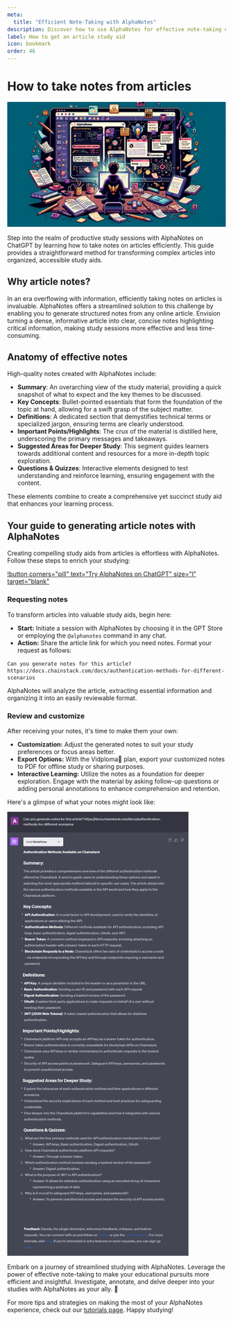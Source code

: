 ```yaml
---
meta:
  title: "Efficient Note-Taking with AlphaNotes"
description: Discover how to use AlphaNotes for effective note-taking on articles. This tutorial guides you through generating detailed notes to enhance your study sessions.
label: How to get an article study aid
icon: bookmark
order: 46
---
```


# How to take notes from articles

![](../resources/article-notes-banner.png)

Step into the realm of productive study sessions with AlphaNotes on ChatGPT by learning how to take notes on articles efficiently. This guide provides a straightforward method for transforming complex articles into organized, accessible study aids.

## Why article notes?

In an era overflowing with information, efficiently taking notes on articles is invaluable. AlphaNotes offers a streamlined solution to this challenge by enabling you to generate structured notes from any online article. Envision turning a dense, informative article into clear, concise notes highlighting critical information, making study sessions more effective and less time-consuming.

## Anatomy of effective notes

High-quality notes created with AlphaNotes include:

- **Summary**: An overarching view of the study material, providing a quick snapshot of what to expect and the key themes to be discussed.
- **Key Concepts**: Bullet-pointed essentials that form the foundation of the topic at hand, allowing for a swift grasp of the subject matter.
- **Definitions**: A dedicated section that demystifies technical terms or specialized jargon, ensuring terms are clearly understood.
- **Important Points/Highlights**: The crux of the material is distilled here, underscoring the primary messages and takeaways.
- **Suggested Areas for Deeper Study**: This segment guides learners towards additional content and resources for a more in-depth topic exploration.
- **Questions & Quizzes**: Interactive elements designed to test understanding and reinforce learning, ensuring engagement with the content.

These elements combine to create a comprehensive yet succinct study aid that enhances your learning process.

## Your guide to generating article notes with AlphaNotes

Creating compelling study aids from articles is effortless with AlphaNotes. Follow these steps to enrich your studying:

[!button corners="pill" text="Try AlphaNotes on ChatGPT" size="l" target="blank"](https://chat.openai.com/g/g-ZdfrSRAyo-alphanotes-gpt)

### Requesting notes

To transform articles into valuable study aids, begin here:

- **Start:** Initiate a session with AlphaNotes by choosing it in the GPT Store or employing the `@alphanotes` command in any chat.
- **Action:** Share the article link for which you need notes. Format your request as follows:

```
Can you generate notes for this article? https://docs.chainstack.com/docs/authentication-methods-for-different-scenarios
```

AlphaNotes will analyze the article, extracting essential information and organizing it into an easily reviewable format.

### Review and customize

After receiving your notes, it's time to make them your own:

- **Customization:** Adjust the generated notes to suit your study preferences or focus areas better.
- **Export Options:** With the Vidploma🎥 plan, export your customized notes to PDF for offline study or sharing purposes.
- **Interactive Learning:** Utilize the notes as a foundation for deeper exploration. Engage with the material by asking follow-up questions or adding personal annotations to enhance comprehension and retention.

Here's a glimpse of what your notes might look like:

![](../resources/article-notes.png)

Embark on a journey of streamlined studying with AlphaNotes. Leverage the power of effective note-taking to make your educational pursuits more efficient and insightful. Investigate, annotate, and delve deeper into your studies with AlphaNotes as your ally. 🚀

For more tips and strategies on making the most of your AlphaNotes experience, check out our [tutorials page](https://www.alphanotes.one/tutorials). Happy studying!
